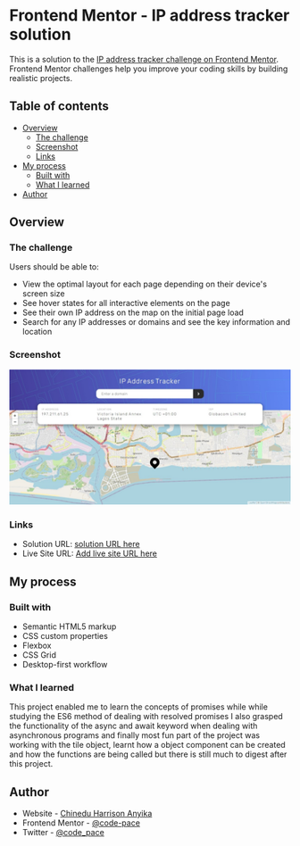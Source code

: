 # Frontend Mentor - IP address tracker solution

This is a solution to the [IP address tracker challenge on Frontend Mentor](https://www.frontendmentor.io/challenges/ip-address-tracker-I8-0yYAH0). Frontend Mentor challenges help you improve your coding skills by building realistic projects. 

## Table of contents

- [Overview](#overview)
  - [The challenge](#the-challenge)
  - [Screenshot](#screenshot)
  - [Links](#links)
- [My process](#my-process)
  - [Built with](#built-with)
  - [What I learned](#what-i-learned)
- [Author](#author)

## Overview

### The challenge

Users should be able to:

- View the optimal layout for each page depending on their device's screen size
- See hover states for all interactive elements on the page
- See their own IP address on the map on the initial page load
- Search for any IP addresses or domains and see the key information and location

### Screenshot

![](./design/ip_address_tracker_screenshot.jpeg)

### Links

- Solution URL: [solution URL here](https://github.com/code-pace/ip-address-tracker)
- Live Site URL: [Add live site URL here](https://your-live-site-url.com)

## My process

### Built with

- Semantic HTML5 markup
- CSS custom properties
- Flexbox
- CSS Grid
- Desktop-first workflow

### What I learned

This project enabled me to learn the concepts of promises while while studying the ES6 method of dealing with resolved promises I also grasped the functionality of the async and await keyword when dealing with asynchronous programs and finally most fun part of the project was working with the tile object, learnt how a object component can be created and how the functions are being called but there is still much to digest after this project.

## Author

- Website - [Chinedu Harrison Anyika](https://www.your-site.com)
- Frontend Mentor - [@code-pace](https://www.frontendmentor.io/profile/yourusername)
- Twitter - [@code_pace](https://www.twitter.com/code_pace)

